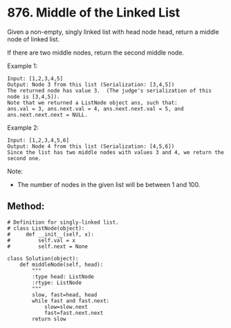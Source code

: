 # 876. Middle of the Linked List

Given a non-empty, singly linked list with head node head, return a middle node of linked list.

If there are two middle nodes, return the second middle node.

 

Example 1:

    Input: [1,2,3,4,5]
    Output: Node 3 from this list (Serialization: [3,4,5])
    The returned node has value 3.  (The judge's serialization of this node is [3,4,5]).
    Note that we returned a ListNode object ans, such that:
    ans.val = 3, ans.next.val = 4, ans.next.next.val = 5, and ans.next.next.next = NULL.

Example 2:

    Input: [1,2,3,4,5,6]
    Output: Node 4 from this list (Serialization: [4,5,6])
    Since the list has two middle nodes with values 3 and 4, we return the second one.
 

Note:

- The number of nodes in the given list will be between 1 and 100.

## Method:

    # Definition for singly-linked list.
    # class ListNode(object):
    #     def __init__(self, x):
    #         self.val = x
    #         self.next = None
    
    class Solution(object):
        def middleNode(self, head):
            """
            :type head: ListNode
            :rtype: ListNode
            """
            slow, fast=head, head
            while fast and fast.next:
                slow=slow.next
                fast=fast.next.next
            return slow